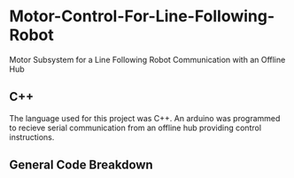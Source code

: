 # Motor-Control-For-Line-Following-Robot
Motor Subsystem for a Line Following Robot Communication with an Offline Hub

## C++

The language used for this project was C++. An arduino was programmed to recieve serial communication from an offline hub providing control instructions.

## General Code Breakdown

